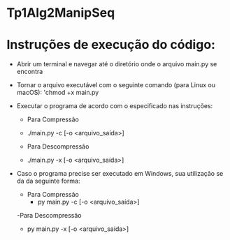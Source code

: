 # Tp1Alg2ManipSeq

# Instruções de execução do código:
- Abrir um terminal e navegar até o diretório onde o arquivo main.py se encontra
- Tornar o arquivo executável com o seguinte comando (para Linux ou macOS): 'chmod +x main.py
- Executar o programa de acordo com o especificado nas instruções:
  - Para Compressão
   - ./main.py -c <arquivo entrada> [-o <arquivo_saída>]
  
  - Para Descompressão
   - ./main.py -x <arquivo entrada> [-o <arquivo_saída>]
  
 - Caso o programa precise ser executado em Windows, sua utilização se da da seguinte forma:
    - Para Compressão
      -  py main.py -c <arquivo entrada> [-o <arquivo_saída>]
  
    -Para Descompressão
      -  py main.py -x <arquivo entrada> [-o <arquivo_saída>]
  
  
